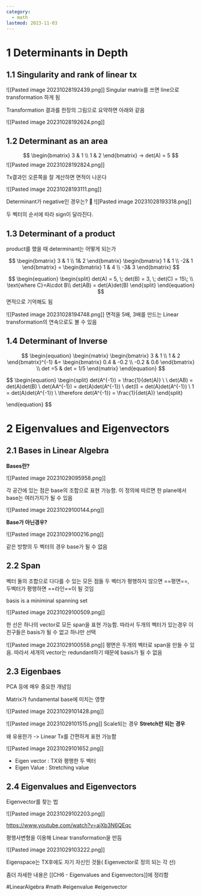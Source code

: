 ```yaml
---
category:
  - math
lastmod: 2023-11-03
---
```


# 1 Determinants in Depth

## 1.1 Singularity and rank of linear tx

![[Pasted image 20231028192439.png]]
Singular matrix를 쓰면 line으로 transformation 하게 됨

Transformation 결과를 한장의 그림으로 요약하면 아래와 같음

![[Pasted image 20231028192624.png]]


## 1.2 Determinant as an area
$$
\begin{bmatrix}
3 & 1 \\
1 & 2
\end{bmatrix}
-> det(A) = 5
$$
![[Pasted image 20231028192824.png]]

Tx결과인 오른쪽을 잘 계산하면 면적이 나온다

![[Pasted image 20231028193111.png]]

Determinant가 negative인 경우는?

![[Pasted image 20231028193318.png]]

두 벡터의 순서에 따라 sign이 달라진다.

## 1.3 Determinant of a product
product를 했을 때 determinant는 어떻게 되는가

$$
\begin{bmatrix}
3 & 1 \\
1& 2
\end{bmatrix}
\begin{bmatrix}
1 & 1 \\
-2& 1
\end{bmatrix} = 
\begin{bmatrix}
1 & 4 \\
-3& 3
\end{bmatrix}
$$

$$
\begin{equation}
	\begin{split}
	det(A) = 5, \; det(B) = 3, \; det(C) = 15\; \\
	\text{where C}=A\cdot B\\
	det(AB) = det(A)det(B)
	\end{split}
\end{equation}
$$
면적으로 기억해도 됨

![[Pasted image 20231028194748.png]]
면적을 5배, 3배를 만드는 Linear transformation의 연속으로도 볼 수 있음


## 1.4 Determinant of Inverse

$$
\begin{equation}
	\begin{matrix}
		\begin{bmatrix}
			3 & 1 \\
			1 & 2
		\end{bmatrix}^{-1} &=
		\begin{bmatrix}
			0.4 & -0.2 \\
			-0.2 & 0.6
		\end{bmatrix}
		\\
		det =5  & det = 1/5
	\end{matrix}
\end{equation}
$$

$$
\begin{equation}
	\begin{split}
		det(A^{-1}) = \frac{1}{det(A)} \\ \\
		det(AB) = det(A)det(B) \\
		det(AA^{-1}) = det(A)det(A^{-1}) \\
		det(I) = det(A)det(A^{-1}) \\
		1 = det(A)det(A^{-1}) \\
		\therefore det(A^{-1}) = \frac{1}{det(A)}
	\end{split}

\end{equation}
$$

# 2 Eigenvalues and Eigenvectors
## 2.1 Bases in Linear Algebra 

**Bases란?**

![[Pasted image 20231029095958.png]]

각 공간에 있는 점은 base의 조합으로 표현 가능함. 이 정의에 따르면 한 plane에서 base는 여러가지가 될 수 있음

![[Pasted image 20231029100144.png]]

**Base가 아닌경우?**

![[Pasted image 20231029100216.png]]

같은 방향의 두 벡터의 경우 base가 될 수 없음



## 2.2 Span
벡터 둘의 조합으로 다다를 수 있는 모든 점들
두 벡터가 평행하지 않으면 ==평면==, 두벡터가 평행하면 ==라인==이 될 것임

basis is a miniminal spanning set

![[Pasted image 20231029100509.png]]

한 선은 하나의 vector로 모든 span을 표현 가능함. 따라서 두개의 벡터가 있는경우 이 친구들은 basis가 될 수 없고 하나만 선택

![[Pasted image 20231029100558.png]]
평면은 두개의 벡터로 span을 만들 수 있음. 따라서 세개의 vector는 redundant하기 때문에 basis가 될 수 없음

## 2.3 Eigenbaes
PCA 등에 매우 중요한 개념임

Matrix가 fundamental base에 미치는 영향

![[Pasted image 20231029101428.png]]


![[Pasted image 20231029101515.png]]
Scale되는 경우
**Stretch만 되는 경우**

왜 유용한가 -> Linear Tx를 간편하게 표현 가능함

![[Pasted image 20231029101652.png]]

- Eigen vector : TX와 평행한 두 벡터
- Eigen Value : Stretching value

## 2.4 Eigenvalues and Eigenvectors
Eigenvector를 찾는 법

![[Pasted image 20231029102203.png]]

https://www.youtube.com/watch?v=ajXb3N6QEqc

평행사변형을 이용해 Linear transformation을 만듬

![[Pasted image 20231029103222.png]]

Eigenspace는 TX후에도 자기 자신인 것들( Eigenvector로 정의 되는 각 선)


좀더 자세한 내용은 [[CH6 - Eigenvalues and Eigenvectors]]에 정리함


#LinearAlgebra #math #eigenvalue #eigenvector
